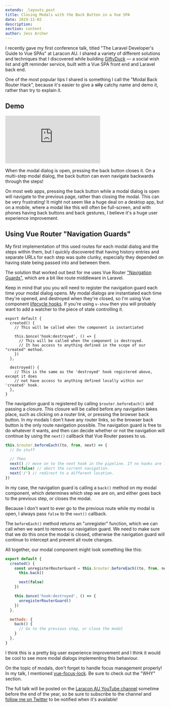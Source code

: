 ```yaml
---
extends: _layouts.post
title: Closing Modals with the Back Button in a Vue SPA
date: 2019-11-02
description: 
section: content
author: Jess Archer
---
```


I recently gave my first conference talk, titled "The Laravel Developer's Guide
to Vue SPAs" at Laracon AU. I shared a variety of different solutions and
techniques that I discovered while building [GiftyDuck](https://giftyduck.com)
&mdash; a social wish list and gift reminder service, built with a Vue SPA front
end and Laravel back end.

One of the most popular tips I shared is something I call the "Modal Back Router
Hack", because it's easier to give a ~~silly~~ catchy name and demo it,
rather than try to explain it.

## Demo

<div class="embed-container"><iframe src="https://www.youtube.com/embed/hSW6D4F8OMU" frameborder="0" allowfullscreen></iframe></div>

When the modal dialog is open, pressing the back button closes it. On
a multi-step modal dialog, the back button can even navigate backwards through
the steps!

On most web apps, pressing the back button while a modal dialog is open will
navigate to the previous page, rather than closing the modal. This can be very
frustrating! It might not seem like a huge deal on a desktop app, but on
a mobile, where a modal like this will often be full-screen, and with phones
having back buttons and back gestures, I believe it's a huge user experience
improvement.

## Using Vue Router "Navigation Guards"

My first implementation of this used routes for each modal dialog and the steps
within them, but I quickly discovered that having history entries and separate
URLs for each step was quite clunky, especially they depended on having state
being passed into and between them.

The solution that worked out best for me uses Vue Router ["Navigation
Guards"](https://router.vuejs.org/guide/advanced/navigation-guards.html), which
are a bit like route middleware in Laravel.

Keep in mind that you you will need to register the navigation guard each time
your modal dialog opens. My modal dialogs are instantiated each time they're
opened, and destroyed when they're closed, so I'm using Vue component [lifecycle
hooks](https://vuejs.org/v2/guide/instance.html#Instance-Lifecycle-Hooks). If
you're using `v-show` then you will probably want to add a watcher to the piece
of state controlling it.

```
export default {
  created() {
    // This will be called when the component is instantiated

    this.$once('hook:destroyed', () => {
      // This will be called when the component is destroyed.
      // It has access to anything defined in the scope of our "created" method.
    })
  },

  destroyed() {
    // This is the same as the 'destroyed' hook registered above, except it does
    // not have access to anything defined locally within our 'created' hook.
  },
}
```

The navigation guard is registered by calling `$router.beforeEach()` and passing
a closure. This closure will be called before any navigation takes place, such
as clicking on a router link, or pressing the browser back button. In my modals
I don't have any router links, so the browser back button is the only route
navigation possible. The navigation guard is free to do whatever it wants, and
then can decide whether or not the navigation will continue by using the
`next()` callback that Vue Router passes to us.

```js
this.$router.beforeEach((to, from, next) => {
  // Do stuff

  // Then
  next() // move on to the next hook in the pipeline. If no hooks are left, the navigation is confirmed.
  next(false) // abort the current navigation.
  next('/') // redirect to a different location.
})
```

In my case, the navigation guard is calling a `back()` method on my modal
component, which determines which step we are on, and either goes back to the
previous step, or closes the modal.

Because I don't want to ever go to the previous route while my modal is open,
I always pass `false` to the `next()` callback.

The `beforeEach()` method returns an "unregister" function, which we can call
when we want to remove our navigation guard. We need to make sure that we do
this once the modal is closed, otherwise the navigation guard will continue to
intercept and prevent all route changes.

All together, our modal component might look something like this:

```js
export default {
  created() {
    const unregisterRouterGuard = this.$router.beforeEach((to, from, next) => {
      this.back()

      next(false)
    })

    this.$once('hook:destroyed', () => {
      unregisterRouterGuard()
    })
  },

  methods: {
    back() {
      // Go to the previous step, or close the modal
    }
  },
}
```

I think this is a pretty big user experience improvement and I think it would be
cool to see more modal dialogs implementing this behaviour.

On the topic of modals, don't forget to handle focus management properly! In my
talk, I mentioned
[vue-focus-lock](https://github.com/theKashey/vue-focus-lock/). Be sure to check
out the "WHY" section.

The full talk will be posted on the [Laracon AU YouTube
channel](https://www.youtube.com/channel/UCYGmktKAAJWnqGGaH9DcTqw) sometime
before the end of the year, so be sure to subscribe to the channel and [follow
me on Twitter](https://twitter.com/jessarchercodes) to be notified when it's
available!
